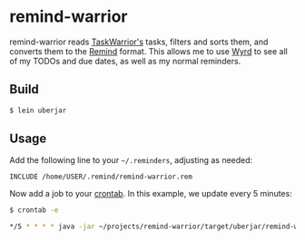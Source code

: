 # remind-warrior
remind-warrior reads [TaskWarrior's](https://taskwarrior.org/) tasks, filters
and sorts them, and converts them to the
[Remind](https://www.roaringpenguin.com/products/remind) format. This allows me
to use [Wyrd](http://pessimization.com/software/wyrd/) to see all of my TODOs
and due dates, as well as my normal reminders.

## Build
```bash
$ lein uberjar
```

## Usage
Add the following line to your `~/.reminders`, adjusting as needed:
```remind
INCLUDE /home/USER/.remind/remind-warrior.rem
```

Now add a job to your [crontab](https://wiki.archlinux.org/index.php/Cron). In
this example, we update every 5 minutes:
```bash
$ crontab -e

*/5 * * * * java -jar ~/projects/remind-warrior/target/uberjar/remind-warrior-0.1.0-standalone.jar >| ~/.remind/remind-warrior.rem
```
